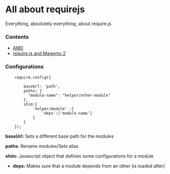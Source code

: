 # All about requirejs
Everything, absolutely everything, about require.js

### Contents

* [AMD](#)
* [require.js and Magento 2](doc/MAGE2.md)

### Configurations

        require.config({
                     
            baseUrl: 'path',            
            paths: {
              "module-name": "helper/other-module"
            },
            shim:{
                'helper/module' :{
                    'deps':['module-name']
                }
            }    
        });


**baseUrl:** Sets a different base path for the modules

**paths:** Rename modules/Sets alias

**shim:** Javascript object that defines some configurations for a module

* **deps:** Makes sure that a module depends from an other (is loaded after)









